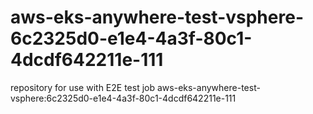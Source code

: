 # aws-eks-anywhere-test-vsphere-6c2325d0-e1e4-4a3f-80c1-4dcdf642211e-111
repository for use with E2E test job aws-eks-anywhere-test-vsphere:6c2325d0-e1e4-4a3f-80c1-4dcdf642211e-111
